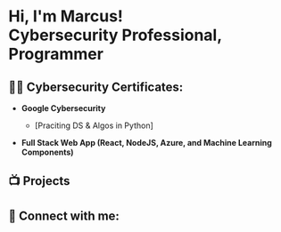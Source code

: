 <h1>Hi, I'm Marcus! <br/><a >Cybersecurity Professional</a>, <a >Programmer</a></h1>

<h2>👨‍💻 Cybersecurity Certificates:</h2>

- <b>Google Cybersecurity</b>

  - [Praciting DS & Algos in Python]
- <b>Full Stack Web App (React, NodeJS, Azure, and Machine Learning Components)</b>


<h2>📺 Projects </h2>


<h2> 🤳 Connect with me:</h2>
